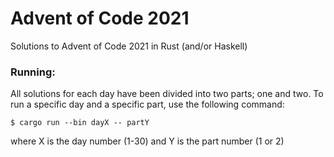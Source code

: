 # Advent of Code 2021
Solutions to Advent of Code 2021 in Rust (and/or Haskell)

### Running:
All solutions for each day have been divided into two parts; one and two.
To run a specific day and a specific part, use the following command:  
```shell
$ cargo run --bin dayX -- partY
```
where X is the day number (1-30) and Y is the part number (1 or 2)
